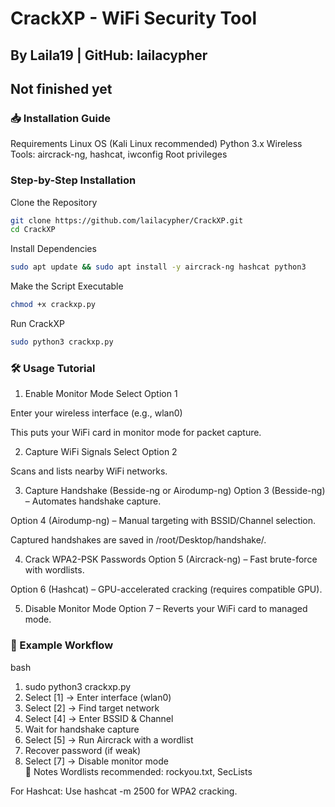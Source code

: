 # CrackXP - WiFi Security Tool
## By Laila19 | GitHub: lailacypher
## Not finished yet

### 📥 Installation Guide
Requirements
Linux OS (Kali Linux recommended)
Python 3.x
Wireless Tools: aircrack-ng, hashcat, iwconfig
Root privileges

### Step-by-Step Installation

Clone the Repository

```bash
git clone https://github.com/lailacypher/CrackXP.git
cd CrackXP
```
Install Dependencies

```bash
sudo apt update && sudo apt install -y aircrack-ng hashcat python3
```
Make the Script Executable

```bash
chmod +x crackxp.py
````
Run CrackXP

```bash
sudo python3 crackxp.py
```

### 🛠 Usage Tutorial

1. Enable Monitor Mode
Select Option 1

Enter your wireless interface (e.g., wlan0)

This puts your WiFi card in monitor mode for packet capture.

2. Capture WiFi Signals
Select Option 2

Scans and lists nearby WiFi networks.

3. Capture Handshake (Besside-ng or Airodump-ng)
Option 3 (Besside-ng) – Automates handshake capture.

Option 4 (Airodump-ng) – Manual targeting with BSSID/Channel selection.

Captured handshakes are saved in /root/Desktop/handshake/.

4. Crack WPA2-PSK Passwords
Option 5 (Aircrack-ng) – Fast brute-force with wordlists.

Option 6 (Hashcat) – GPU-accelerated cracking (requires compatible GPU).

5. Disable Monitor Mode
Option 7 – Reverts your WiFi card to managed mode.

### 🔹 Example Workflow
bash
1. sudo python3 crackxp.py  
2. Select [1] → Enter interface (wlan0)  
3. Select [2] → Find target network  
4. Select [4] → Enter BSSID & Channel  
5. Wait for handshake capture  
6. Select [5] → Run Aircrack with a wordlist  
7. Recover password (if weak)  
8. Select [7] → Disable monitor mode  
📌 Notes
Wordlists recommended: rockyou.txt, SecLists

For Hashcat: Use hashcat -m 2500 for WPA2 cracking.
